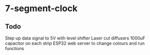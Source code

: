 # 7-segment-clock

## Todo
Step up data signal to 5V with level shifter
Laser cut diffusers
1000uF capacitor on each strip
ESP32 web server to change colours and run functions